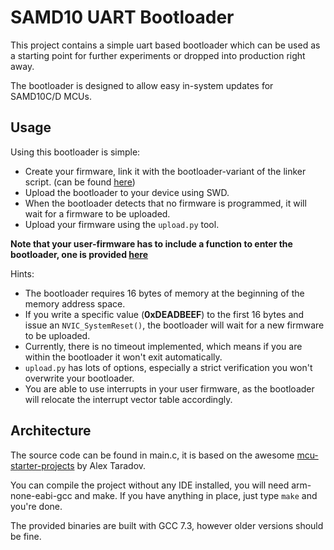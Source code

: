# SAMD10 UART Bootloader

This project contains a simple uart based bootloader which can be used as a
starting point for further experiments or dropped into production right away.

The bootloader is designed to allow easy in-system updates for SAMD10C/D MCUs.

## Usage

Using this bootloader is simple:
- Create your firmware, link it with the bootloader-variant of the linker script. (can be found [here](https://github.com/EmbeddedEnterprises/samd10-uart-bootloader/blob/master/linker/samd10x14-bootloader.ld))
- Upload the bootloader to your device using SWD.
- When the bootloader detects that no firmware is programmed, it will wait for a firmware to be uploaded.
- Upload your firmware using the `upload.py` tool.

**Note that your user-firmware has to include a function to enter the bootloader, one is provided [here](https://github.com/EmbeddedEnterprises/samd10-uart-bootloader/blob/master/example/reboot.c)**

Hints:
- The bootloader requires 16 bytes of memory at the beginning of the memory address space.
- If you write a specific value (**0xDEADBEEF**) to the first 16 bytes and issue an
`NVIC_SystemReset()`, the bootloader will wait for a new firmware to be uploaded.
- Currently, there is no timeout implemented, which means if you are within the
bootloader it won't exit automatically.
- `upload.py` has lots of options, especially a strict verification you won't overwrite your bootloader.
- You are able to use interrupts in your user firmware, as the bootloader will relocate the interrupt vector table accordingly.

## Architecture

The source code can be found in main.c, it is based on the awesome
[mcu-starter-projects](https://github.com/ataradov/mcu-starter-projects) by Alex Taradov.

You can compile the project without any IDE installed, you will need arm-none-eabi-gcc and make.
If you have anything in place, just type `make` and you're done.

The provided binaries are built with GCC 7.3, however older versions should be fine.
